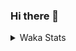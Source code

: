 ### Hi there 👋

<!--
**Kanin/Kanin** is a ✨ _special_ ✨ repository because its `README.md` (this file) appears on your GitHub profile.

Here are some ideas to get you started:

- 🔭 I’m currently working on ...
- 🌱 I’m currently learning ...
- 👯 I’m looking to collaborate on ...
- 🤔 I’m looking for help with ...
- 💬 Ask me about ...
- 📫 How to reach me: ...
- 😄 Pronouns: ...
- ⚡ Fun fact: ...
-->

<details>
 <summary>Waka Stats</summary>

<!--START_SECTION:waka-->
![Profile Views](http://img.shields.io/badge/Profile%20Views-71-blue)

![Lines of code](https://img.shields.io/badge/From%20Hello%20World%20I%27ve%20Written-779021%20lines%20of%20code-blue)

**🐱 My Github Data** 

> 🏆 232 Contributions in the Year 2020
 > 
> 📦 3.0 kB Used in Github's Storage 
 > 
> 🚫 Not Opted to Hire
 > 
> 📜 17 Public Repositories
 > 
> 🔑 8 Private Repositories 

**I'm an Early 🐤** 

```text
🌞 Morning    92 commits     ████████░░░░░░░░░░░░░░░░░   31.83% 
🌆 Daytime    105 commits    █████████░░░░░░░░░░░░░░░░   36.33% 
🌃 Evening    64 commits     █████░░░░░░░░░░░░░░░░░░░░   22.15% 
🌙 Night      28 commits     ██░░░░░░░░░░░░░░░░░░░░░░░   9.69%

```
📅 **I'm Most Productive on Monday** 

```text
Monday       74 commits     ██████░░░░░░░░░░░░░░░░░░░   25.61% 
Tuesday      36 commits     ███░░░░░░░░░░░░░░░░░░░░░░   12.46% 
Wednesday    16 commits     █░░░░░░░░░░░░░░░░░░░░░░░░   5.54% 
Thursday     27 commits     ██░░░░░░░░░░░░░░░░░░░░░░░   9.34% 
Friday       30 commits     ██░░░░░░░░░░░░░░░░░░░░░░░   10.38% 
Saturday     38 commits     ███░░░░░░░░░░░░░░░░░░░░░░   13.15% 
Sunday       68 commits     ██████░░░░░░░░░░░░░░░░░░░   23.53%

```


📊 **This Week I Spent My Time On** 

```text
⌚︎ Time Zone: America/New_York

💬 Programming Languages: 
SCSS                     9 hrs 38 mins       ████████████████░░░░░░░░░   65.7% 
Python                   2 hrs 34 mins       ████░░░░░░░░░░░░░░░░░░░░░   17.52% 
virtualenv               1 hr 34 mins        ██░░░░░░░░░░░░░░░░░░░░░░░   10.72% 
Other                    23 mins             ░░░░░░░░░░░░░░░░░░░░░░░░░   2.65% 
YAML                     13 mins             ░░░░░░░░░░░░░░░░░░░░░░░░░   1.48%

🔥 Editors: 
IntelliJ                 10 hrs 5 mins       █████████████████░░░░░░░░   68.72% 
PyCharm                  4 hrs 35 mins       ███████░░░░░░░░░░░░░░░░░░   31.28%

🐱‍💻 Projects: 
Kanin                    9 hrs 41 mins       ████████████████░░░░░░░░░   66.03% 
Naila.bot                1 hr 32 mins        ██░░░░░░░░░░░░░░░░░░░░░░░   10.55% 
Naila.py                 1 hr 28 mins        ██░░░░░░░░░░░░░░░░░░░░░░░   10.06% 
PyPixel                  1 hr 18 mins        ██░░░░░░░░░░░░░░░░░░░░░░░   8.91% 
MyDiscordTheme           18 mins             ░░░░░░░░░░░░░░░░░░░░░░░░░   2.15%

💻 Operating System: 
Linux                    14 hrs 40 mins      █████████████████████████   100.0%

```

**I Mostly Code in Python** 

```text
Python                   17 repos            █████████████████░░░░░░░░   70.83% 
JavaScript               4 repos             ████░░░░░░░░░░░░░░░░░░░░░   16.67% 
Kotlin                   1 repos             █░░░░░░░░░░░░░░░░░░░░░░░░   4.17% 
HTML                     1 repos             █░░░░░░░░░░░░░░░░░░░░░░░░   4.17% 
Java                     1 repos             █░░░░░░░░░░░░░░░░░░░░░░░░   4.17%

```


**Timeline**

![Chart not found](https://github.com/Kanin/Kanin/blob/master/charts/bar_graph.png) 


<!--END_SECTION:waka-->
</details>
